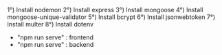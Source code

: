1°) Install nodemon
2°) Install express
3°) Install mongoose
4°) Install mongoose-unique-validator
5°) Install bcrypt
6°) Install jsonwebtoken
7°) Install multer
8°) Install dotenv

- "npm run serve" : frontend
- "npm run serve" : backend